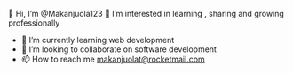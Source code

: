  👋 Hi, I’m @Makanjuola123
 👀 I’m interested in learning , sharing and growing professionally
- 🌱 I’m currently learning web development
- 💞️ I’m looking to collaborate on software development
- 📫 How to reach me makanjuolat@rocketmail.com

<!---
Makanjuola123/Makanjuola123 is a ✨ special ✨ repository because its `README.md` (this file) appears on your GitHub profile.
You can click the Preview link to take a look at your changes.
--->
